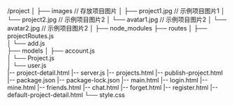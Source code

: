 /project
│
├── images                   // 存放项目图片
│   ├── project1.jpg        // 示例项目图片1
│   └── project2.jpg        // 示例项目图片2
│   └── avatar1.jpg        // 示例项目图片2
│   └── avatar2.jpg        // 示例项目图片2
│
├── node_modules
├── routes
│   ├── projectRoutes.js        
│   └── add.js        
├── models 
│   ├── account.js       
│   └── Project.js        
│   └── user.js        
|-- project-detail.html
|-- server.js
|-- projects.html
|-- publish-project.html
|-- package.json
|-- package-lock.json
|-- main.html
|-- login.html
|-- mine.html
|-- friends.html
|-- chat.html
|-- forget.html
|-- register.html
|-- default-project-detail.html
└── style.css
